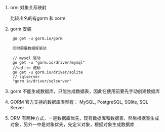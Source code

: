 1. orm 对象关系映射

    比较出名的有gorm 和 xorm

2. gorm 安装

        go get -u gorm.io/gorm

        同时需要数据库驱动

        // mysql 驱动
        go get -u "gorm.io/driver/mysql"
        //sqlite 驱动
        go get -u gorm.io/driver/sqlite
        // sqlserver
        "gorm.io/driver/sqlserver"

3. gorm 不能生成数据库，只能生成数据表，因此在使用前要先手动创建数据库

4. GORM 官方支持的数据库类型有： MySQL, PostgreSQL, SQlite, SQL Server

5. ORM 有两种方式，一是数据库优先，现有数据库和数据表，然后根据表生成对象，另外一中是对象优先，先定义对象，根据对象生成数据库

    